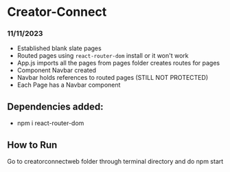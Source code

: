 # Creator-Connect

### 11/11/2023


- Established blank slate pages
- Routed pages using `react-router-dom` install or it won't work
- App.js imports all the pages from pages folder creates routes for pages
- Component Navbar created
- Navbar holds references to routed pages (STILL NOT PROTECTED)
- Each Page has a Navbar component


## Dependencies added:

 - npm i react-router-dom


## How to Run

Go to creatorconnectweb folder through terminal directory and do npm start